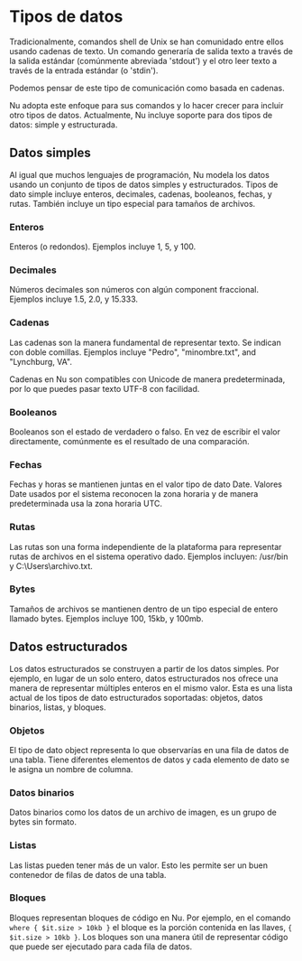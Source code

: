 # Tipos de datos

Tradicionalmente, comandos shell de Unix se han comunidado entre ellos usando cadenas de texto. Un comando generaría de salida texto a través de la salida estándar (comúnmente abreviada 'stdout') y el otro leer texto a través de la entrada estándar (o 'stdin'). 

Podemos pensar de este tipo de comunicación como basada en cadenas.

Nu adopta este enfoque para sus comandos y lo hacer crecer para incluir otro tipos de datos. Actualmente, Nu incluye soporte para dos tipos de datos: simple y estructurada.

## Datos simples

Al igual que muchos lenguajes de programación, Nu modela los datos usando un conjunto de tipos de datos simples y estructurados. Tipos de dato simple incluye enteros, decimales, cadenas, booleanos, fechas, y rutas. También incluye un tipo especial para tamaños de archivos.

### Enteros

Enteros (o redondos). Ejemplos incluye 1, 5, y 100.

### Decimales

Números decimales son números con algún component fraccional. Ejemplos incluye 1.5, 2.0, y 15.333.

### Cadenas

Las cadenas son la manera fundamental de representar texto. Se indican con doble comillas. Ejemplos incluye "Pedro", "minombre.txt", and "Lynchburg, VA".

Cadenas en Nu son compatibles con Unicode de manera predeterminada, por lo que puedes pasar texto UTF-8 con facilidad.

### Booleanos

Booleanos son el estado de verdadero o falso. En vez de escribir el valor directamente, comúnmente es el resultado de una comparación.

### Fechas

Fechas y horas se mantienen juntas en el valor tipo de dato Date. Valores Date usados por el sistema reconocen la zona horaria y de manera predeterminada usa la zona horaria UTC.

### Rutas

Las rutas son una forma independiente de la plataforma para representar rutas de archivos en el sistema operativo dado. Ejemplos incluyen: /usr/bin y C:\Users\archivo.txt.

### Bytes

Tamaños de archivos se mantienen dentro de un tipo especial de entero llamado bytes. Ejemplos incluye 100, 15kb, y 100mb.

## Datos estructurados

Los datos estructurados se construyen a partir de los datos simples. Por ejemplo, en lugar de un solo entero, datos estructurados nos ofrece una manera de representar múltiples enteros en el mismo valor. Esta es una lista actual de los tipos de dato estructurados soportadas: objetos, datos binarios, listas, y bloques.

### Objetos

El tipo de dato object representa lo que observarías en una fila de datos de una tabla. Tiene diferentes elementos de datos y cada elemento de dato se le asigna un nombre de columna.

### Datos binarios

Datos binarios como los datos de un archivo de imagen, es un grupo de bytes sin formato.

### Listas

Las listas pueden tener más de un valor. Esto les permite ser un buen contenedor de filas de datos de una tabla.

### Bloques

Bloques representan bloques de código en Nu. Por ejemplo, en el comando `where { $it.size > 10kb }` el bloque es la porción contenida en las llaves, `{ $it.size > 10kb }`. Los bloques son una manera útil de representar código que puede ser ejecutado para cada fila de datos.